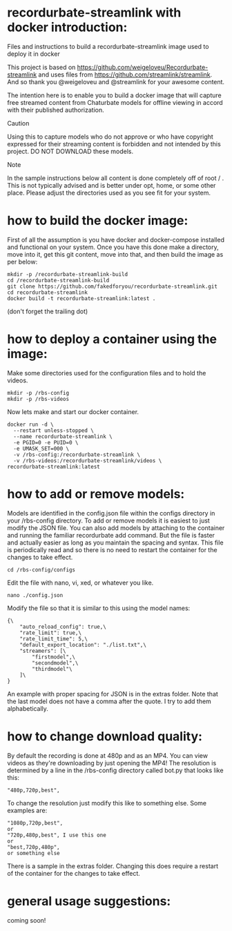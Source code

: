 # recordurbate-streamlink with docker introduction:
Files and instructions to build a recordurbate-streamlink image used to deploy it in docker

This project is based on https://github.com/weigeloveu/Recordurbate-streamlink and uses files from https://github.com/streamlink/streamlink. And so thank you @weigeloveu and @streamlink for your awesome content.

The intention here is to enable you to build a docker image that will capture free streamed content from Chaturbate models for offline viewing in accord with their published authorization. 

> [!CAUTION]
> Using this to capture models who do not approve or who have copyright expressed for their streaming content is forbidden and not intended by this project. DO NOT DOWNLOAD these models.


> [!NOTE]
> In the sample instructions below all content is done completely off of root \/ . This is not typically advised and is better under opt, home, or some other place. Please adjust the directories used as you see fit for your system.


# how to build the docker image:
First of all the assumption is you have docker and docker-compose installed and functional on your system. Once you have this done make a directory, move into it, get this git content, move into that, and then build the image as per below:
```
mkdir -p /recordurbate-streamlink-build
cd /recordurbate-streamlink-build
git clone https://github.com/fakedforyou/recordurbate-streamlink.git
cd recordurbate-streamlink
docker build -t recordurbate-streamlink:latest .
```
(don't forget the trailing dot)

# how to deploy a container using the image:
Make some directories used for the configuration files and to hold the videos.
```
mkdir -p /rbs-config
mkdir -p /rbs-videos
```

Now lets make and start our docker container. 
```
docker run -d \
  --restart unless-stopped \
  --name recordurbate-streamlink \
  -e PGID=0 -e PUID=0 \
  -e UMASK_SET=000 \
  -v /rbs-config:/recordurbate-streamlink \
  -v /rbs-videos:/recordurbate-streamlink/videos \
recordurbate-streamlink:latest
```

# how to add or remove models:
Models are identified in the config.json file within the configs directory in your /rbs-config directory. To add or remove models it is easiest to just modify the JSON file. You can also add models by attaching to the container and running the familiar recordurbate add command. But the file is faster and actually easier as long as you maintain the spacing and syntax. This file is periodically read and so there is no need to restart the container for the changes to take effect. 
```
cd /rbs-config/configs
```

Edit the file with nano, vi, xed, or whatever you like.
```
nano ./config.json
```

Modify the file so that it is similar to this using the model names:
```
{\
    "auto_reload_config": true,\
    "rate_limit": true,\
    "rate_limit_time": 5,\
    "default_export_location": "./list.txt",\
    "streamers": [\
        "firstmodel",\
        "secondmodel",\
        "thirdmodel"\
    ]\
}
```

An example with proper spacing for JSON is in the extras folder. Note that the last model does not have a comma after the quote. I try to add them alphabetically.

# how to change download quality:
By default the recording is done at 480p and as an MP4. You can view videos as they're downloading by just opening the MP4! The resolution is determined by a line in the /rbs-config directory called bot.py that looks like this:
```
"480p,720p,best",
```

To change the resolution just modify this like to something else. Some examples are:
```
"1080p,720p,best",
or
"720p,480p,best", I use this one
or
"best,720p,480p",
or something else
```
There is a sample in the extras folder. Changing this does require a restart of the container for the changes to take effect.

# general usage suggestions:
coming soon!
